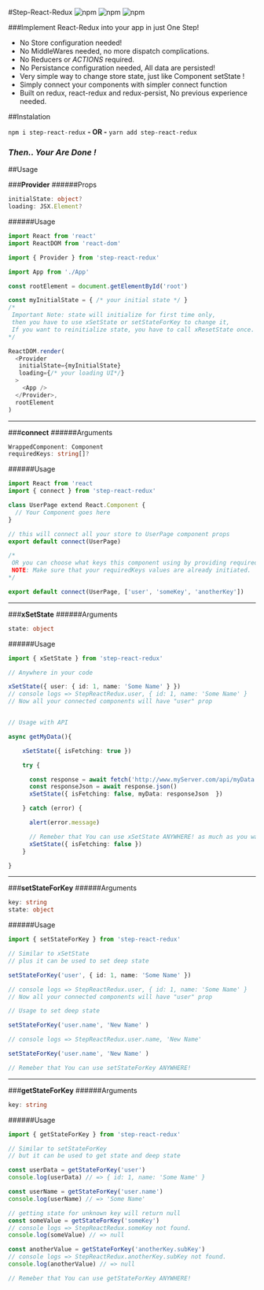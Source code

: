 #Step-React-Redux 
![npm][npmDownloads] ![npm][npmLicense] ![npm][npmVersion]

###Implement React-Redux into your app in just One Step!


- No Store configuration needed!
- No MiddleWares needed, no more dispatch complications.
- No Reducers or *ACTIONS* required.
- No Persistance configuration needed, All data are persisted!
- Very simple way to change store state, just like Component setState !
- Simply connect your components with simpler connect function
- Built on redux, react-redux and redux-persist, No previous experience needed.








##Instalation 


`npm i step-react-redux`  **- OR -**  `yarn add step-react-redux`

###  ***Then.. Your Are Done !*** 






##Usage

###**Provider**
######Props
```ts
initialState: object?
loading: JSX.Element?
```
######Usage
```js
import React from 'react'
import ReactDOM from 'react-dom'

import { Provider } from 'step-react-redux'

import App from './App'

const rootElement = document.getElementById('root')

const myInitialState = { /* your initial state */ }
/*
 Important Note: state will initialize for first time only,
 then you have to use xSetState or setStateForKey to change it,
 If you want to reinitialize state, you have to call xResetState once.
*/

ReactDOM.render(
  <Provider 
   initialState={myInitialState} 
   loading={/* your loading UI*/}
  >
    <App />
  </Provider>,
  rootElement
)
```



---



###**connect**
######Arguments
```ts
WrappedComponent: Component
requiredKeys: string[]?
```
######Usage
 
```ts
import React from 'react
import { connect } from 'step-react-redux'

class UserPage extend React.Component {
  // Your Component goes here
}

// this will connect all your store to UserPage component props
export default connect(UserPage) 

/*
 OR you can choose what keys this component using by providing requiredKeys argument
 NOTE: Make sure that your requiredKeys values are already initiated.
*/ 

export default connect(UserPage, ['user', 'someKey', 'anotherKey'])
```


---



###**xSetState**
######Arguments
```ts
state: object
```
######Usage

```ts
import { xSetState } from 'step-react-redux'

// Anywhere in your code

xSetState({ user: { id: 1, name: 'Some Name' } })
// console logs => StepReactRedux.user, { id: 1, name: 'Some Name' }
// Now all your connected components will have "user" prop


// Usage with API

async getMyData(){

    xSetState({ isFetching: true })

    try {

      const response = await fetch('http://www.myServer.com/api/myData')
      const responseJson = await response.json()
      xSetState({ isFetching: false, myData: responseJson  })

    } catch (error) {

      alert(error.message)

      // Remeber that You can use xSetState ANYWHERE! as much as you want !
      xSetState({ isFetching: false })
    }

}
```


---


###**setStateForKey**
######Arguments
```ts
key: string
state: object
```
######Usage

```ts
import { setStateForKey } from 'step-react-redux'

// Similar to xSetState
// plus it can be used to set deep state

setStateForKey('user', { id: 1, name: 'Some Name' })

// console logs => StepReactRedux.user, { id: 1, name: 'Some Name' }
// Now all your connected components will have "user" prop

// Usage to set deep state

setStateForKey('user.name', 'New Name' )

// console logs => StepReactRedux.user.name, 'New Name'

setStateForKey('user.name', 'New Name' )

// Remeber that You can use setStateForKey ANYWHERE!
```



---


###**getStateForKey**
######Arguments
```ts
key: string
```
######Usage

```ts
import { getStateForKey } from 'step-react-redux'

// Similar to setStateForKey
// but it can be used to get state and deep state

const userData = getStateForKey('user') 
console.log(userData) // => { id: 1, name: 'Some Name' }

const userName = getStateForKey('user.name') 
console.log(userName) // => 'Some Name'

// getting state for unknown key will return null
const someValue = getStateForKey('someKey') 
// console logs => StepReactRedux.someKey not found.
console.log(someValue) // => null

const anotherValue = getStateForKey('anotherKey.subKey') 
// console logs => StepReactRedux.anotherKey.subKey not found.
console.log(anotherValue) // => null

// Remeber that You can use getStateForKey ANYWHERE!
```



[npmDownloads]: <https://img.shields.io/npm/dt/step-react-redux?label=Installs&logo=npm&style=plastic>
[npmLicense]: <https://img.shields.io/npm/l/step-react-redux?label=License&style=plastic>
[npmVersion]: <https://img.shields.io/npm/v/step-react-redux?label=Latest%20Version&style=plastic>